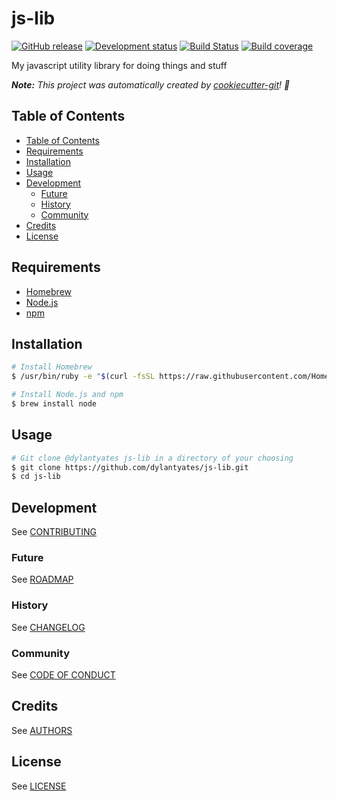 # js-lib

[![GitHub release](https://img.shields.io/badge/release-v0-blue.svg)](https://github.com/dylantyates/js-lib/releases/tag/v0.0.0)
[![Development status](https://img.shields.io/badge/status-planning-red.svg)](ROADMAP.md)
[![Build Status](https://img.shields.io/badge/build-unknown-lightgrey.svg)](https://travis-ci.org/dylantyates/js-lib)
[![Build coverage](https://img.shields.io/badge/codecov-0%25-lightgrey.svg)](https://codecov.io/gh/dylantyates/js-lib)

My javascript utility library for doing things and stuff

_**Note:** This project was automatically created by [cookiecutter-git](https://github.com/NathanUrwin/cookiecutter-git)! :cookie:_

## Table of Contents

- [Table of Contents](#table-of-contents)
- [Requirements](#requirements)
- [Installation](#installation)
- [Usage](#usage)
- [Development](#development)
  - [Future](#future)
  - [History](#history)
  - [Community](#community)
- [Credits](#credits)
- [License](#license)

## Requirements

- [Homebrew](https://brew.sh/)
- [Node.js](https://nodejs.org/)
- [npm](https://www.npmjs.com/)

## Installation

```bash
# Install Homebrew
$ /usr/bin/ruby -e "$(curl -fsSL https://raw.githubusercontent.com/Homebrew/install/master/install)"

# Install Node.js and npm
$ brew install node
```

## Usage

```bash
# Git clone @dylantyates js-lib in a directory of your choosing
$ git clone https://github.com/dylantyates/js-lib.git
$ cd js-lib
```

## Development

See [CONTRIBUTING](CONTRIBUTING.md)

### Future

See [ROADMAP](ROADMAP.md)

### History

See [CHANGELOG](CHANGELOG.md)

### Community

See [CODE OF CONDUCT](CODE_OF_CONDUCT.md)

## Credits

See [AUTHORS](AUTHORS.md)

## License

See [LICENSE](LICENSE)
